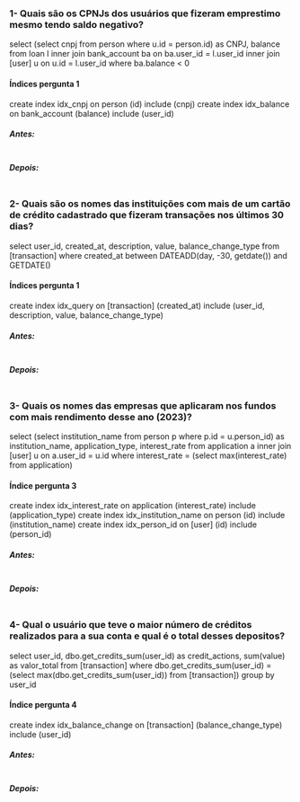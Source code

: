 <h3>1- Quais são os CPNJs dos usuários que fizeram emprestimo mesmo tendo saldo negativo?</h3>
select (select cnpj from person where u.id = person.id) as CNPJ, balance from loan l
inner join bank_account ba on ba.user_id = l.user_id
inner join [user] u on u.id = l.user_id 
where ba.balance < 0

<h4>Índices pergunta 1</h4>
create index idx_cnpj on person (id) include (cnpj)
create index idx_balance on bank_account (balance) include (user_id)

<h5>Antes:</h5>
<img scr="https://github.com/thiagomeller/projeto_final_bd2_conta_digital/assets/42391994/8df55708-2965-464e-b169-592a8f3e1550"/>

<h5>Depois:</h5>
<img scr="https://github.com/thiagomeller/projeto_final_bd2_conta_digital/assets/42391994/f4729054-b34f-4776-b451-ea03945576da"/>


<h3>2- Quais são os nomes das instituições com mais de um cartão de crédito cadastrado que fizeram transações nos últimos 30 dias?</h3>
select user_id, created_at, description, value, balance_change_type from [transaction] where created_at between DATEADD(day, -30, getdate()) and GETDATE()

<h4>Índices pergunta 1</h4>
create index idx_query on [transaction] (created_at) include (user_id, description, value, balance_change_type)

<h5>Antes:</h5>
<img scr="https://github.com/thiagomeller/projeto_final_bd2_conta_digital/assets/42391994/11e41df9-502a-4a83-95de-4b2d6f05ee49"/>

<h5>Depois:</h5>
<img scr="https://github.com/thiagomeller/projeto_final_bd2_conta_digital/assets/42391994/56de53fc-3e19-49bb-8b26-bec4ac53aa02"/>


<h3>3- Quais os nomes das empresas que aplicaram nos fundos com mais rendimento desse ano (2023)?</h3>
select (select institution_name from person p where p.id = u.person_id) as institution_name,
	application_type,
	interest_rate
from application a
inner join [user] u on a.user_id = u.id
where interest_rate = (select max(interest_rate) from application)

<h4>Índice pergunta 3</h4>
create index idx_interest_rate on application (interest_rate) include (application_type)
create index idx_institution_name on person (id) include (institution_name)
create index idx_person_id on [user] (id) include (person_id)

<h5>Antes:</h5>
<img scr="https://github.com/thiagomeller/projeto_final_bd2_conta_digital/assets/42391994/ad465596-7ab7-475d-9275-92aaaa513e52"/>

<h5>Depois:</h5>
<img scr="https://github.com/thiagomeller/projeto_final_bd2_conta_digital/assets/42391994/e084cef1-acbd-49d7-839a-eac96bcd62d6"/>


<h3>4- Qual o usuário que teve o maior número de créditos realizados para a sua conta e qual é o total desses depositos?</h3>
select user_id, dbo.get_credits_sum(user_id) as credit_actions, sum(value) as valor_total
from [transaction]
where dbo.get_credits_sum(user_id) = (select max(dbo.get_credits_sum(user_id)) from [transaction])
group by user_id

<h4>Índice pergunta 4</h4>
create index idx_balance_change on [transaction] (balance_change_type) include (user_id)

<h5>Antes:</h5>
<img scr="https://github.com/thiagomeller/projeto_final_bd2_conta_digital/assets/42391994/5cc7dd69-376b-4e82-bbd7-b7ea195e42d8" />

<h5>Depois:</h5>
<img scr="https://github.com/thiagomeller/projeto_final_bd2_conta_digital/assets/42391994/553d9c0c-2e96-4ac7-ae2d-f918eaf1823d" />
